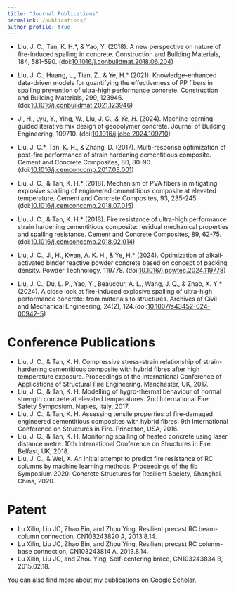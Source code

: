 ```yaml
---
title: "Journal Publications"
permalink: /publications/
author_profile: true
---
```


<!-- {% if author.googlescholar %}
  You can also find my articles on <u><a href="{{author.googlescholar}}">my Google Scholar profile</a>.</u>
{% endif %}

{% include base_path %}

{% for post in site.publications reversed %}
  {% include archive-single.html %}
{% endfor %} -->





* Liu, J. C., Tan, K. H.*, & Yao, Y. (2018). A new perspective on nature of fire-induced spalling in concrete. Construction and Building Materials, 184, 581-590. (doi:[10.1016/j.conbuildmat.2018.06.204](https://doi.org/10.1016/j.conbuildmat.2018.06.204))

* Liu, J. C., Huang, L., Tian, Z., & Ye, H.* (2021). Knowledge-enhanced data-driven models for quantifying the effectiveness of PP fibers in spalling prevention of ultra-high performance concrete. Construction and Building Materials, 299, 123946. (doi:[10.1016/j.conbuildmat.2021.123946](https://doi.org/10.1016/j.conbuildmat.2021.123946))

* Ji, H., Lyu, Y., Ying, W., Liu, J. C.*, & Ye, H.* (2024). Machine learning guided iterative mix design of geopolymer concrete. Journal of Building Engineering, 109710. (doi:[10.1016/j.jobe.2024.109710](https://doi.org/10.1016/j.jobe.2024.109710))

* Liu, J. C.*, Tan, K. H., & Zhang, D. (2017). Multi-response optimization of post-fire performance of strain hardening cementitious composite. Cement and Concrete Composites, 80, 80-90. (doi:[10.1016/j.cemconcomp.2017.03.001](https://doi.org/10.1016/j.cemconcomp.2017.03.001)) 

* Liu, J. C., & Tan, K. H.* (2018). Mechanism of PVA fibers in mitigating explosive spalling of engineered cementitious composite at elevated temperature. Cement and Concrete Composites, 93, 235-245. (doi:[10.1016/j.cemconcomp.2018.07.015](https://doi.org/10.1016/j.cemconcomp.2018.07.015))

* Liu, J. C., & Tan, K. H.* (2018). Fire resistance of ultra-high performance strain hardening cementitious composite: residual mechanical properties and spalling resistance. Cement and Concrete Composites, 89, 62-75. (doi:[10.1016/j.cemconcomp.2018.02.014](https://doi.org/10.1016/j.cemconcomp.2018.02.014))

* Liu, J. C., Ji, H., Kwan, A. K. H., & Ye, H.* (2024). Optimization of alkali-activated binder reactive powder concrete based on concept of packing density. Powder Technology, 119778. (doi:[10.1016/j.powtec.2024.119778](https://doi.org/10.1016/j.powtec.2024.119778))

* Liu, J. C., Du, L. P., Yao, Y., Beaucour, A. L., Wang, J. Q., & Zhao, X. Y.* (2024). A close look at fire-induced explosive spalling of ultra-high performance concrete: from materials to structures. Archives of Civil and Mechanical Engineering, 24(2), 124.(doi:[10.1007/s43452-024-00942-5](https://doi.org/10.1007/s43452-024-00942-5))



Conference Publications
======
*  Liu, J. C., & Tan, K. H. Compressive stress-strain relationship of strain-hardening cementitious composite with hybrid fibres after high temperature exposure. Proceedings of the International Conference of Applications of Structural Fire Engineering. Manchester, UK, 2017.
*  Liu, J. C., & Tan, K. H. Modelling of hygro-thermal behaviour of normal strength concrete at elevated temperatures. 2nd International Fire Safety Symposium. Naples, Italy, 2017.
*  Liu, J. C., & Tan, K. H. Assessing tensile properties of fire-damaged engineered cementitious composites with hybrid fibres. 9th International Conference on Structures in Fire. Princeton, USA, 2016.
*  Liu, J. C., & Tan, K. H. Monitoring spalling of heated concrete using laser distance metre. 10th International Conference on Structures in Fire. Belfast, UK, 2018.
*  Liu, J. C., & Wei, X. An initial attempt to predict fire resistance of RC columns by machine learning methods. Proceedings of the fib Symposium 2020: Concrete Structures for Resilient Society, Shanghai, China, 2020. 


Patent
======
* Lu Xilin, Liu JC, Zhao Bin, and Zhou Ying, Resilient precast RC beam-column connection, CN103243820 A, 2013.8.14.
* Lu Xilin, Liu JC, Zhao Bin, and Zhou Ying, Resilient precast RC column-base connection, CN103243814 A, 2013.8.14.
* Lu Xilin, Liu JC, and Zhou Ying, Self-centering brace, CN103243834 B, 2015.02.18.


You can also find more about my publications on [Google Scholar](https://scholar.google.com/citations?user=Oxt6Ev0AAAAJ&hl=en).
